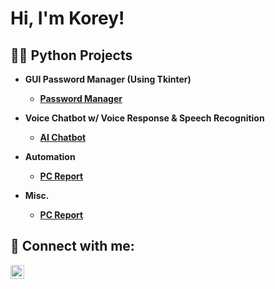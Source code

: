 <h1>Hi, I'm Korey!
<h2>👨‍💻 Python Projects</h2>

- <b>GUI Password Manager (Using Tkinter) <b>
  - [Password Manager](https://github.com/koreylgray13/GUI-Password-Manager) <b><i></b></i>
  
- <b>Voice Chatbot w/ Voice Response & Speech Recognition
  - [AI Chatbot](https://github.com/koreylgray13/Voice-Chatbot) <b><i></b></i>
  
- <b>Automation
  - [PC Report](https://github.com/koreylgray13/PC-Report) <b><i></b></i>

- <b>Misc.
  - [PC Report](https://github.com/koreylgray13/PyTranslate) <b><i></b></i>



<h2> 🤳 Connect with me:</h2>

[<img align="left" alt="Korey Gray | LinkedIn" width="22px" src="https://cdn.jsdelivr.net/npm/simple-icons@v3/icons/linkedin.svg" />][linkedin]

[linkedin]: https://linkedin.com/in/koreylgray/

